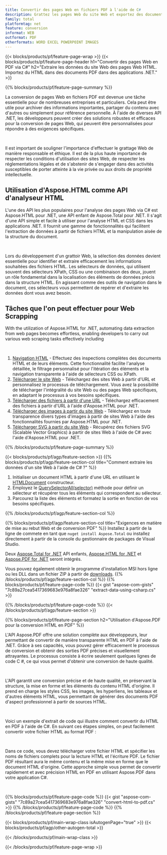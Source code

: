 ```yaml
---
title: Convertir des pages Web en fichiers PDF à l'aide de C#
description: Grattez les pages Web du site Web et exportez des documents HTML vers des documents PDF. Développez des applications .NET pour extraire les données du site Web au format PDF. 
family: total
platformtag: net
feature: conversion
informat: WEB
outformat: PDF
otherformats: WORD EXCEL POWERPOINT IMAGES
---
```

{{< blocks/products/pf/feature-page-wrap >}}
{{< blocks/products/pf/feature-page-header h1="Convertir des pages Web en PDF via C#" h2="Extraire les données du site Web des pages Web HTML. Importez du HTML dans des documents PDF dans des applications .NET." >}}

{{% blocks/products/pf/feature-page-summary %}}

<p>La conversion de pages Web en fichiers PDF est devenue une tâche essentielle pour de nombreuses entreprises et particuliers. Cela peut être utile pour archiver des informations importantes, partager du contenu avec d'autres ou simplement pour référence personnelle. À l'aide de diverses API .NET, les développeurs peuvent créer des solutions robustes et efficaces pour la conversion de pages Web, qui peuvent être personnalisées pour répondre à des exigences spécifiques.</p><br />

<p>Il est important de souligner l'importance d'effectuer le grattage Web de manière responsable et éthique. Il est de la plus haute importance de respecter les conditions d'utilisation des sites Web, de respecter les réglementations légales et de s'abstenir de s'engager dans des activités susceptibles de porter atteinte à la vie privée ou aux droits de propriété intellectuelle.</p>

<h2 class="heading-border">Utilisation d'Aspose.HTML comme API d'analyseur HTML</h2>

<p>L'une des API les plus populaires pour l'analyse des pages Web via C# est Aspose.HTML pour .NET, une API enfant de Aspose.Total pour .NET. Il s'agit d'une API simple et facile à utiliser pour l'analyse HTML et CSS dans les applications .NET. Il fournit une gamme de fonctionnalités qui facilitent l'extraction de données à partir de fichiers HTML et la manipulation aisée de la structure du document.</p><br />

<p>Lors du développement d'un grattoir Web, la sélection des données devient essentielle pour identifier et extraire efficacement les informations souhaitées des fichiers HTML. Les sélecteurs de données, qui utilisent souvent des sélecteurs XPath, CSS ou une combinaison des deux, jouent un rôle fondamental dans la localisation des éléments de données précis dans la structure HTML. En agissant comme des outils de navigation dans le document, ces sélecteurs vous permettent de repérer et d'extraire les données dont vous avez besoin.</p>

<h2 class="heading-border">Tâches que l'on peut effectuer pour Web Scrapping</h2>

<p>With the utilization of Aspose.HTML for .NET, automating data extraction from web pages becomes effortless, enabling developers to carry out various web scraping tasks effectively including</p><br />

1. [Navigation HTML](https://docs.aspose.com/html/net/html-navigation/) - Effectuez des inspections complètes des documents HTML et de leurs éléments. Cette fonctionnalité facilite l'analyse détaillée, le filtrage personnalisé pour l'itération des éléments et la navigation transparente à l'aide de sélecteurs CSS ou XPath.
2. [Télécharger le site Web](https://docs.aspose.com/html/net/download-website/) - Téléchargez des sites Web à partir d'URL et personnalisez le processus de téléchargement. Vous avez la possibilité de télécharger l'intégralité du site Web ou des pages Web spécifiques, en adaptant le processus à vos besoins spécifiques.
3. [Télécharger des fichiers à partir d'une URL](https://docs.aspose.com/html/net/download-file-from-url/) - Téléchargez efficacement des fichiers à partir d'URL à l'aide d'Aspose.HTML pour .NET.
4. [Télécharger des images à partir du site Web](https://docs.aspose.com/html/net/download-images-from-website/) - Téléchargez en toute transparence divers types d'images à partir de sites Web à l'aide des fonctionnalités fournies par Aspose.HTML pour .NET.
5. [Télécharger SVG à partir du site Web](https://docs.aspose.com/html/net/download-svg-from-website/) - Récupérez des fichiers SVG (Scalable Vector Graphics) à partir de sites Web à l'aide de C# avec l'aide d'Aspose.HTML pour .NET.

{{% /blocks/products/pf/feature-page-summary  %}}

{{< blocks/products/pf/agp/feature-section >}}
{{% blocks/products/pf/agp/feature-section-col title="Comment extraire les données d'un site Web à l'aide de C# ?" %}}

1. Initialiser un document HTML à partir d'une URL en utilisant le [HTMLDocument](https://reference.aspose.com/html/net/aspose.html/htmldocument/htmldocument/) constructeur.
2. Employez le [QuerySelectorAll(selector)](https://reference.aspose.com/html/net/aspose.html.dom/document/queryselectorall/) méthode pour définir un sélecteur et récupérer tous les éléments qui correspondent au sélecteur.
3. Parcourez la liste des éléments et formatez la sortie en fonction de vos besoins spécifiques.
 
{{% /blocks/products/pf/agp/feature-section-col %}}

{{% blocks/products/pf/agp/feature-section-col title="Exigences en matière de mise au rebut Web et de conversion PDF" %}}
Installez à partir de la ligne de commete en tant que ```nuget install Aspose.Total``` ou installez directement à partir de la console du gestionnaire de packages de Visual Studio.

Deux [Aspose.Total for .NET](https://products.aspose.com/total/net/) API enfants, [Aspose.HTML for .NET](https://products.aspose.com/html/net/) et [Aspose.PDF for .NET](https://products.aspose.com/pdf/net/) seront intégrés.

Vous pouvez également obtenir le programme d'installation MSI hors ligne ou les DLL dans un fichier ZIP à partir de [downloads](https://releases.aspose.com/total/net).
{{% /blocks/products/pf/agp/feature-section-col %}}
{{% blocks/products/pf/feature-page-code %}}
{{< gist "aspose-com-gists" "7c89a27cea5417369683e976a8fae326" "extract-data-using-csharp.cs" >}}

{{% /blocks/products/pf/feature-page-code %}}
{{< /blocks/products/pf/agp/feature-section >}}

{{% blocks/products/pf/feature-page-section  h2="Utilisation d'Aspose.PDF pour la conversion HTML en PDF" %}}
<p>L'API Aspose.PDF offre une solution complète aux développeurs, leur permettant de convertir de manière transparente HTML en PDF à l'aide de .NET. Grâce à ses capacités, vous pouvez gérer efficacement le processus de conversion et obtenir des sorties PDF précises et visuellement attrayantes. Le processus consiste à écrire seulement quelques lignes de code C #, ce qui vous permet d'obtenir une conversion de haute qualité.</p><br />

<p>L'API garantit une conversion précise et de haute qualité, en préservant la structure, la mise en forme et les éléments du contenu HTML d'origine. Il prend en charge les styles CSS, les images, les hyperliens, les tableaux et d'autres éléments HTML, vous permettant de générer des documents PDF d'aspect professionnel à partir de sources HTML.</p><br />

<p>Voici un exemple d'extrait de code qui illustre comment convertir du HTML en PDF à l'aide de C#. En suivant ces étapes simples, on peut facilement convertir votre fichier HTML au format PDF :</p><br />

<p>Dans ce code, vous devez télécharger votre fichier HTML et spécifier les noms de fichiers complets pour la lecture HTML et l'écriture PDF. Le fichier PDF résultant aura le même contenu et la même mise en forme que le document HTML d'origine. Cette approche simple vous permet de convertir rapidement et avec précision HTML en PDF en utilisant Aspose.PDF dans votre application C#.</p><br />

{{% blocks/products/pf/feature-page-code %}}
{{< gist "aspose-com-gists" "7c89a27cea5417369683e976a8fae326" "convert-html-to-pdf.cs" >}}
{{% /blocks/products/pf/feature-page-code  %}}
{{% /blocks/products/pf/feature-page-section %}}

{{< blocks/products/pf/main-wrap-class isAutogenPage="true" >}}
{{< blocks/products/pf/agp/other-autogen-total >}}

{{< /blocks/products/pf/main-wrap-class >}}

{{< /blocks/products/pf/feature-page-wrap >}}